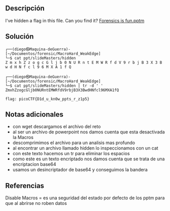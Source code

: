 ## Descripción
I've hidden a flag in this file. Can you find it? [Forensics is fun.pptm](https://mercury.picoctf.net/static/2e739f9e0dc9f4c1556ea6b033c3ec8e/Forensics%20is%20fun.pptm)
## Solución
```
┌──(diego㉿Maquina-deGuerra)-[~/Documentos/forensic/MacroHard_WeakEdge]
└─$ cat ppt/slideMasters/hidden 
Z m x h Z z o g c G l j b 0 N U R n t E M W R f d V 9 r b j B 3 X 3 B w d H N f c l 9 6 M X A 1 f Q   
```

```
┌──(diego㉿Maquina-deGuerra)-[~/Documentos/forensic/MacroHard_WeakEdge]
└─$ cat ppt/slideMasters/hidden | tr -d ' '
ZmxhZzogcGljb0NURntEMWRfdV9rbjB3X3BwdHNfcl96MXA1fQ 
```

```
flag: picoCTF{D1d_u_kn0w_ppts_r_z1p5}
```
## Notas adicionales
+ con wget descargamos el archivo del reto
+ al ser un archivo de powerpoint nos damos cuenta que esta desactivada la Macros
+ descomprimimos el archivo para un analisis mas profundo
+ al encontrar un archivo llamado hidden lo inspeccionamos con un cat
+ con este texto hacemos un tr para eliminar los espacios
+ como este es un texto encriptado nos damos cuenta que se trata de una encriptacion base64
+ usamos un desincriptador de base64 y conseguimos la bandera
## Referencias
Disable Macros = es una seguridad del estado por defecto de los pptm para que al abrirse no roben datos